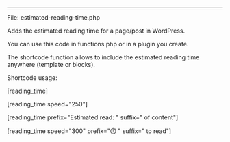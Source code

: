 ----------
File: estimated-reading-time.php

Adds the estimated reading time for a page/post in WordPress.

You can use this code in functions.php or in a plugin you create.

The shortcode function allows to include the estimated reading time anywhere (template or blocks).

Shortcode usage:
<!-- Basic usage -->
[reading_time]

<!-- Custom reading speed (250 words per minute) -->
[reading_time speed="250"]

<!-- Custom prefix and suffix -->
[reading_time prefix="Estimated read: " suffix=" of content"]

<!-- Combined attributes -->
[reading_time speed="300" prefix="⏱️ " suffix=" to read"]
